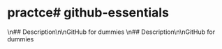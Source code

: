 # practce# github-essentials
\n## Description\n\nGitHub for dummies
\n## Description\n\nGitHub for dummies
